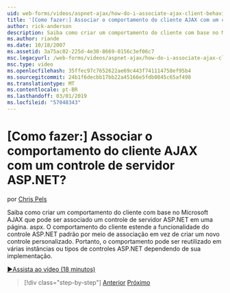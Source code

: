 ```yaml
---
uid: web-forms/videos/aspnet-ajax/how-do-i-associate-ajax-client-behavior-with-an-aspnet-server-control
title: '[Como fazer:] Associar o comportamento do cliente AJAX com um controle de servidor ASP.NET? | Microsoft Docs'
author: rick-anderson
description: Saiba como criar um comportamento do cliente com base no Microsoft AJAX que pode ser associado um controle de servidor ASP.NET em uma página. aspx. O comportamento do cliente e...
ms.author: riande
ms.date: 10/18/2007
ms.assetid: 3a75ac02-225d-4e30-8669-0156c3ef06c7
msc.legacyurl: /web-forms/videos/aspnet-ajax/how-do-i-associate-ajax-client-behavior-with-an-aspnet-server-control
msc.type: video
ms.openlocfilehash: 35ffec97c7652622ae69c443f741114758ef95b4
ms.sourcegitcommit: 24b1f6decbb17bb22a45166e5fdb0845c65af498
ms.translationtype: MT
ms.contentlocale: pt-BR
ms.lasthandoff: 03/01/2019
ms.locfileid: "57048343"
---
```

<a name="how-do-i-associate-ajax-client-behavior-with-an-aspnet-server-control"></a>[Como fazer:] Associar o comportamento do cliente AJAX com um controle de servidor ASP.NET?
====================
por [Chris Pels](https://twitter.com/chrispels)

Saiba como criar um comportamento do cliente com base no Microsoft AJAX que pode ser associado um controle de servidor ASP.NET em uma página. aspx. O comportamento do cliente estende a funcionalidade do controle ASP.NET padrão por meio de associação em vez de criar um novo controle personalizado. Portanto, o comportamento pode ser reutilizado em várias instâncias ou tipos de controles ASP.NET dependendo de sua implementação.

[&#9654;Assista ao vídeo (18 minutos)](https://channel9.msdn.com/Blogs/ASP-NET-Site-Videos/how-do-i-associate-ajax-client-behavior-with-an-aspnet-server-control)

> [!div class="step-by-step"]
> [Anterior](how-do-i-build-custom-server-controls-that-work-with-or-without-aspnet-ajax.md)
> [Próximo](how-do-i-retrieve-values-from-server-side-ajax-controls.md)
